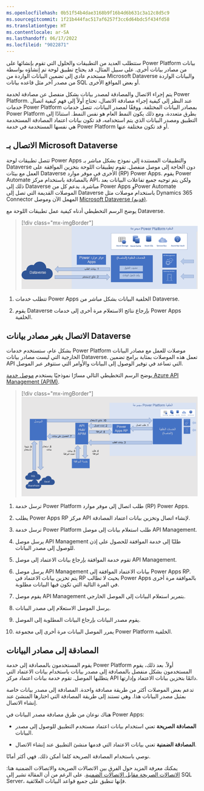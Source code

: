 ```yaml
---
ms.openlocfilehash: 0b51f54b4dae3168b9f16b4d6b631c3a12c8d5c9
ms.sourcegitcommit: 1f21b444fac517af6257f3cc6d64bdc5f434fd58
ms.translationtype: HT
ms.contentlocale: ar-SA
ms.lasthandoff: 06/17/2022
ms.locfileid: "9022871"
---
```

ستتطلب العديد من التطبيقات والحلول التي تقوم بإنشائها على Power Platform بيانات من مصادر بيانات أخرى. على سبيل المثال، قد يحتاج تطبيق لوحة تم إنشاؤه بواسطة مستخدم عادي إلى تضمين البيانات الواردة من Microsoft Dataverse والبيانات الواردة من مصدر آخر مثل قاعده بيانات SQL أو بعض المواقع الأخرى.

يتم إجراء الاتصال والمصادقة لمصدر بيانات بشكل منفصل عن مصادقة لخدمة Power Platform. عند النظر إلى كيفية إجراء مصادقة الاتصال، تحتاج أولاً إلى فهم كيفية اتصال خدمات Power Platform بمصادر البيانات المختلفة. ووفقًا لمصدر البيانات، تتصل خدمات Power Platform بطرق متعددة، ومع ذلك يكون النمط العام هو نفس النمط. استنادًا إلى التطبيق ومصدر البيانات الذي يتم استخدامه، قد تكون بيانات اعتماد المصادقة المستخدمة هي نفسها المستخدمة في خدمة Power Platform أو قد تكون مختلفة عنها.

## <a name="connecting-to-microsoft-dataverse"></a>الاتصال بـ Microsoft Dataverse

تتصل تطبيقات لوحة Power Apps والتطبيقات المستندة إلى نموذج بشكل مباشر بـ Dataverse دون الحاجة إلى موصل منفصل. تقوم تطبيقات اللوحة بتخزين الموافقة على العمل مع بيئات Dataverse الأخرى في موفر موارد (RP) Power Apps. يقوم Power Automate بالمصادقة باستخدام مركز API، ولكن يتم توجيه جميع تفاعلات البيانات بعد ذلك إلى Dataverse مباشرة. يدعم كل من Power Apps وPower Automate الموصلات القديمة التي تصل إلى Dataverse باستخدام موصلات مثل Dynamics 365 Connector المهمل الآن وموصل [Microsoft Dataverse (قديم)](/connectors/commondataservice/?azure-portal=true).

يوضح الرسم التخطيطي أدناه كيفية عمل تطبيقات اللوحة مع Dataverse.

> [!div class="mx-imgBorder"]
> [![رسم تخطيطي للاتصال المباشر بين مجموعة Power Apps الخلفية وبين Dataverse.](../media/power-platform-cluster-dataverse.png)](../media/power-platform-cluster-dataverse.png#lightbox)

1.  تتطلب خدمات Power Apps الخلفية البيانات بشكل مباشر من Dataverse.

1.  يقوم Dataverse بإرجاع نتائج الاستعلام مرة أخرى إلى خدمات Power Apps الخلفية.

## <a name="connecting-to-non-dataverse-data-sources"></a>الاتصال بغير مصادر بيانات Dataverse

بشكل عام، ستستخدم خدمات Power Platform موصلات للعمل مع مصادر البيانات الخارجية التي ليست مصادر بيانات Dataverse. تعمل هذه الموصلات بمثابة برامج تضمين API التي تساعد في توفير الوصول إلى البيانات والأوامر التي ستتوفر عبر الموصل.

يوضح الرسم التخطيطي التالي مسارًا نموذجيًا يستخدم [موصل خدمة Azure API Management (APIM)](/azure/api-management/api-management-key-concepts/?azure-portal=true).

> [!div class="mx-imgBorder"]
> [![رسم تخطيطي لخدمات Power Platform الخلفية التي تعمل مع موصل مركز API/موصل API Management للوصول إلى موصلات البيانات الخارجية.](../media/external-data-connectors.png)](../media/external-data-connectors.png#lightbox)

1.  ترسل خدمة Power Platform طلب اتصال إلى موفر موارد (RP) Power Apps.

1.  يطلب Power Apps RP مركز API لإنشاء اتصال وتخزين بيانات اعتماد المصادقة.

1.  ترسل خدمة Power Platform طلب استعلام بيانات إلى موصل API Management.

1.  يرسل موصل API Management طلبًا إلى خدمة الموافقة للحصول على إذن للوصول إلى مصدر البيانات.

1.  تقوم خدمة الموافقة بإرجاع بيانات الاعتماد إلى موصل API Management.

1.  يرسل موصل API Management بيانات الاعتماد الموافقة إلى Power Apps RP. يتم تخزين بيانات الاعتماد في RP بحيث لا تطالب Power Apps بالموافقة مرة أخرى في المرة التالية التي تكون فيها البيانات مطلوبة.

1.  يقوم موصل API Management بتمرير استعلام البيانات إلى الموصل الخارجي.

1.  يرسل الموصل الاستعلام إلى مصدر البيانات.

1.  يقوم مصدر البيانات بإرجاع البيانات المطلوبة إلى الموصل.

1. يمرر الموصل البيانات مرة أخرى إلى مجموعة Power Platform الخلفية.

## <a name="authenticating-to-data-sources"></a>المصادقة إلى مصادر البيانات

يقوم المستخدمون بالمصادقة إلى خدمة Power Platform أولاً. بعد ذلك، يقوم المستخدمون بشكل منفصل بالمصادقة إلى مصدر بيانات باستخدام بيانات الاعتماد التي يتطلبها الموصل. تقوم خدمة بيانات اعتماد مركز API دائمًا بتخزين بيانات الاعتماد وإدارتها.

تدعم بعض الموصلات أكثر من طريقة مصادقة واحدة. المصادقة إلى مصدر بيانات خاصة بمثيل مصدر البيانات هذا. وهي تستند إلى طريقة المصادقة التي اختارها المنشئ عند إنشاء الاتصال.

هناك نوعان من طرق مصادقة مصدر البيانات في Power Apps:

-   **المصادقة الصريحة** تعني استخدام بيانات اعتماد مستخدم التطبيق للوصول إلى مصدر البيانات.

-   **المصادقة الضمنية** تعني بيانات الاعتماد التي قدمها منشئ التطبيق عند إنشاء الاتصال.

نوصي باستخدام المصادقة الصريحة كلما أمكن ذلك. فهي أكثر أمانًا.

يمكنك معرفة المزيد حول الفرق بين الاتصالات الصريحة والاتصالات الضمنية هنا: [الاتصالات الصريحة مقابل الاتصالات الضمنية](/power-apps/maker/canvas-apps/connections/sql-server-security#difference-between-explicit-and-implicit-connections/?azure-portal=true). على الرغم من أن المقالة تشير إلى SQL Server، فإنها تنطبق على جميع قواعد البيانات العلائقية.

